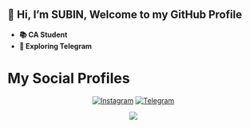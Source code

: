 ## 👋 Hi, I’m SUBIN, Welcome to my GitHub Profile
- **📚 CA Student**
- **🌱 Exploring Telegram**

# My Social Profiles
<p align="center">
<a href="https://www.instagram.com/subin_p_s_"><img alt="Instagram" src="https://img.shields.io/badge/subin_p_s-%23E4405F.svg?&style=for-the-badge&logo=Instagram&logoColor=white"/></a>
<a href="https://t.me/subinps"><img alt="Telegram" src="https://img.shields.io/badge/subinps-2CA5E0?style=for-the-badge&logo=telegram&logoColor=white"/></a>
</p>

<p align="center">
<img src="https://github-readme-stats.vercel.app/api?username=subinps&theme=highcontrast" align="center">
</p>
